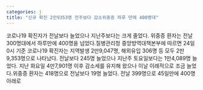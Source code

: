 ```yaml
---
categories: j
title: "신규 확진 2만9353명 전주보다 감소위중증 하루 만에 400명대"
---
```

코로나19 확진자가 전날보다 늘었으나 지난주보다는 크게 줄었다. 위중증 환자는 전날 300명대에서 하루만에 400명을 넘었다.질병관리청 중앙방역대책본부에 따르면 24일 0시 기준 코로나19 확진자는 지역발생 2만9,047명, 해외유입 306명 등 모두 2만9,353명으로 나타났다. 전날보다 245명 늘었으나 지난주 토요일보다는 1만4,089명 늘었다. 지난 화요일 4만7,901명 이후 감소세를 유지해 왔으나 이날 이례적으로 조금 늘었다.위중증 환자는 418명으로 전날보다 19명 늘었다. 전날 399명으로 45일만에 400명 아래로